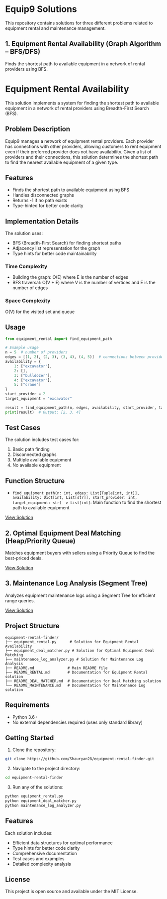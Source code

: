 # Equip9 Solutions

This repository contains solutions for three different problems related to equipment rental and maintenance management.

## 1. Equipment Rental Availability (Graph Algorithm – BFS/DFS)

Finds the shortest path to available equipment in a network of rental providers using BFS.

# Equipment Rental Availability

This solution implements a system for finding the shortest path to available equipment in a network of rental providers using Breadth-First Search (BFS).

## Problem Description

Equip9 manages a network of equipment rental providers. Each provider has connections with other providers, allowing customers to rent equipment even if their preferred provider does not have availability. Given a list of providers and their connections, this solution determines the shortest path to find the nearest available equipment of a given type.

## Features

- Finds the shortest path to available equipment using BFS
- Handles disconnected graphs
- Returns -1 if no path exists
- Type-hinted for better code clarity

## Implementation Details

The solution uses:
- BFS (Breadth-First Search) for finding shortest paths
- Adjacency list representation for the graph
- Type hints for better code maintainability

### Time Complexity
- Building the graph: O(E) where E is the number of edges
- BFS traversal: O(V + E) where V is the number of vertices and E is the number of edges

### Space Complexity
O(V) for the visited set and queue

## Usage

```python
from equipment_rental import find_equipment_path

# Example usage
n = 5  # number of providers
edges = [(1, 2), (2, 3), (3, 4), (4, 5)]  # connections between providers
availability = {
    1: ["excavator"],
    2: [],
    3: ["bulldozer"],
    4: ["excavator"],
    5: ["crane"]
}
start_provider = 2
target_equipment = "excavator"

result = find_equipment_path(n, edges, availability, start_provider, target_equipment)
print(result)  # Output: [2, 3, 4]
```

## Test Cases

The solution includes test cases for:
1. Basic path finding
2. Disconnected graphs
3. Multiple available equipment
4. No available equipment

## Function Structure

- `find_equipment_path(n: int, edges: List[Tuple[int, int]], availability: Dict[int, List[str]], start_provider: int, target_equipment: str) -> List[int]`: Main function to find the shortest path to available equipment

[View Solution](README_RENTAL.md)

## 2. Optimal Equipment Deal Matching (Heap/Priority Queue)

Matches equipment buyers with sellers using a Priority Queue to find the best-priced deals.

[View Solution](README_DEAL_MATCHER.md)

## 3. Maintenance Log Analysis (Segment Tree)

Analyzes equipment maintenance logs using a Segment Tree for efficient range queries.

[View Solution](README_MAINTENANCE.md)

## Project Structure

```
equipment-rental-finder/
├── equipment_rental.py      # Solution for Equipment Rental Availability
├── equipment_deal_matcher.py # Solution for Optimal Equipment Deal Matching
├── maintenance_log_analyzer.py # Solution for Maintenance Log Analysis
├── README.md               # Main README file
├── README_RENTAL.md        # Documentation for Equipment Rental solution
├── README_DEAL_MATCHER.md  # Documentation for Deal Matching solution
└── README_MAINTENANCE.md   # Documentation for Maintenance Log solution
```

## Requirements

- Python 3.6+
- No external dependencies required (uses only standard library)

## Getting Started

1. Clone the repository:
```bash
git clone https://github.com/Shauryan28/equipment-rental-finder.git
```

2. Navigate to the project directory:
```bash
cd equipment-rental-finder
```

3. Run any of the solutions:
```bash
python equipment_rental.py
python equipment_deal_matcher.py
python maintenance_log_analyzer.py
```

## Features

Each solution includes:
- Efficient data structures for optimal performance
- Type hints for better code clarity
- Comprehensive documentation
- Test cases and examples
- Detailed complexity analysis

## License

This project is open source and available under the MIT License. 